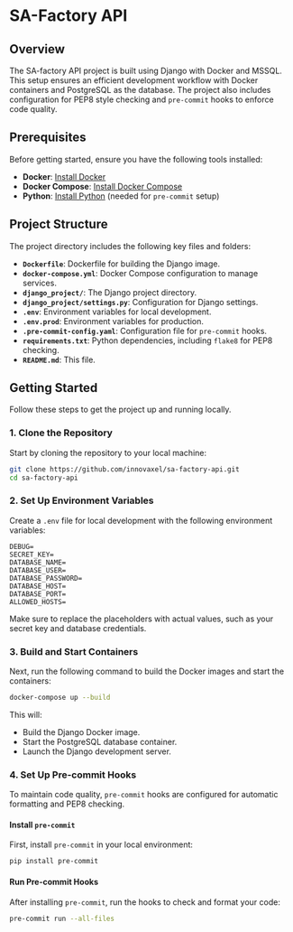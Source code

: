 # SA-Factory API

## Overview

The SA-factory API project is built using Django with Docker and MSSQL. This setup ensures an efficient development workflow with Docker containers and PostgreSQL as the database. The project also includes configuration for PEP8 style checking and `pre-commit` hooks to enforce code quality.

## Prerequisites

Before getting started, ensure you have the following tools installed:

- **Docker**: [Install Docker](https://docs.docker.com/get-docker/)
- **Docker Compose**: [Install Docker Compose](https://docs.docker.com/compose/install/)
- **Python**: [Install Python](https://www.python.org/downloads/) (needed for `pre-commit` setup)

## Project Structure

The project directory includes the following key files and folders:

- **`Dockerfile`**: Dockerfile for building the Django image.
- **`docker-compose.yml`**: Docker Compose configuration to manage services.
- **`django_project/`**: The Django project directory.
- **`django_project/settings.py`**: Configuration for Django settings.
- **`.env`**: Environment variables for local development.
- **`.env.prod`**: Environment variables for production.
- **`.pre-commit-config.yaml`**: Configuration file for `pre-commit` hooks.
- **`requirements.txt`**: Python dependencies, including `flake8` for PEP8 checking.
- **`README.md`**: This file.

## Getting Started

Follow these steps to get the project up and running locally.

### 1. Clone the Repository

Start by cloning the repository to your local machine:

```bash
git clone https://github.com/innovaxel/sa-factory-api.git
cd sa-factory-api
```

### 2. Set Up Environment Variables

Create a `.env` file for local development with the following environment variables:

```
DEBUG=
SECRET_KEY=
DATABASE_NAME=
DATABASE_USER=
DATABASE_PASSWORD=
DATABASE_HOST=
DATABASE_PORT=
ALLOWED_HOSTS=
```

Make sure to replace the placeholders with actual values, such as your secret key and database credentials.

### 3. Build and Start Containers

Next, run the following command to build the Docker images and start the containers:

```bash
docker-compose up --build
```

This will:
- Build the Django Docker image.
- Start the PostgreSQL database container.
- Launch the Django development server.

### 4. Set Up Pre-commit Hooks

To maintain code quality, `pre-commit` hooks are configured for automatic formatting and PEP8 checking.

#### Install `pre-commit`

First, install `pre-commit` in your local environment:

```bash
pip install pre-commit
```

#### Run Pre-commit Hooks

After installing `pre-commit`, run the hooks to check and format your code:

```bash
pre-commit run --all-files
```

